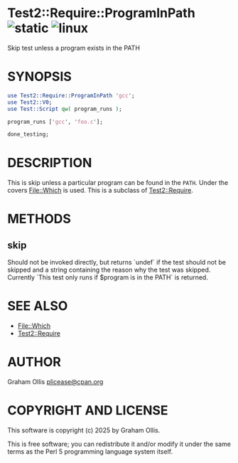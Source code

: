 # Test2::Require::ProgramInPath ![static](https://github.com/uperl/Test2-Require-ProgramInPath/workflows/static/badge.svg) ![linux](https://github.com/uperl/Test2-Require-ProgramInPath/workflows/linux/badge.svg)

Skip test unless a program exists in the PATH

# SYNOPSIS

```perl
use Test2::Require::ProgramInPath 'gcc';
use Test2::V0;
use Test::Script qw( program_runs );

program_runs ['gcc', 'foo.c'];

done_testing;
```

# DESCRIPTION

This is skip unless a particular program can be found in the `PATH`.  Under the covers [File::Which](https://metacpan.org/pod/File::Which) is used.  This is a subclass of [Test2::Require](https://metacpan.org/pod/Test2::Require).

# METHODS

## skip

Should not be invoked directly, but returns \`undef\` if the test should not be skipped and a string containing
the reason why the test was skipped.  Currently \`This test only runs if $program is in the PATH\` is returned.

# SEE ALSO

- [File::Which](https://metacpan.org/pod/File::Which)
- [Test2::Require](https://metacpan.org/pod/Test2::Require)

# AUTHOR

Graham Ollis <plicease@cpan.org>

# COPYRIGHT AND LICENSE

This software is copyright (c) 2025 by Graham Ollis.

This is free software; you can redistribute it and/or modify it under
the same terms as the Perl 5 programming language system itself.
